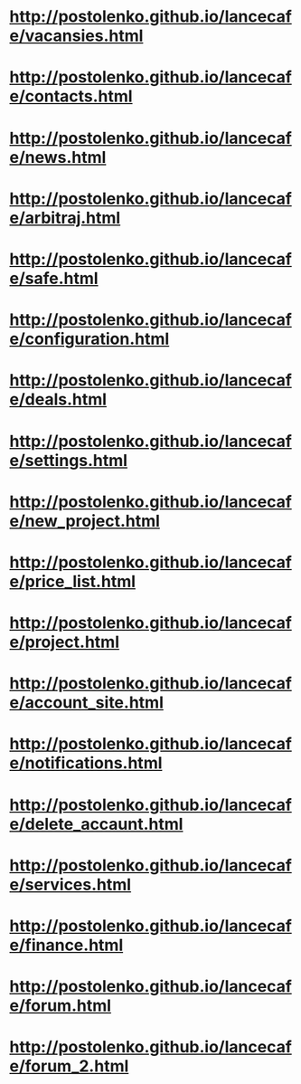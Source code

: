 # http://postolenko.github.io/lancecafe/vacansies.html
# http://postolenko.github.io/lancecafe/contacts.html
# http://postolenko.github.io/lancecafe/news.html
# http://postolenko.github.io/lancecafe/arbitraj.html
# http://postolenko.github.io/lancecafe/safe.html
# http://postolenko.github.io/lancecafe/configuration.html
# http://postolenko.github.io/lancecafe/deals.html
# http://postolenko.github.io/lancecafe/settings.html
# http://postolenko.github.io/lancecafe/new_project.html
# http://postolenko.github.io/lancecafe/price_list.html
# http://postolenko.github.io/lancecafe/project.html
# http://postolenko.github.io/lancecafe/account_site.html
# http://postolenko.github.io/lancecafe/notifications.html
# http://postolenko.github.io/lancecafe/delete_accaunt.html
# http://postolenko.github.io/lancecafe/services.html
# http://postolenko.github.io/lancecafe/finance.html
# http://postolenko.github.io/lancecafe/forum.html
# http://postolenko.github.io/lancecafe/forum_2.html